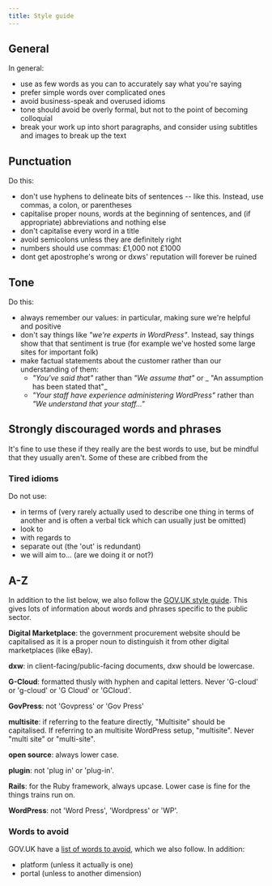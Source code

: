 ```yaml
---
title: Style guide
---
```


## General

In general:

- use as few words as you can to accurately say what you're saying
- prefer simple words over complicated ones
- avoid business-speak and overused idioms
- tone should avoid be overly formal, but not to the point of becoming colloquial
- break your work up into short paragraphs, and consider using subtitles and
  images to break up the text

## Punctuation

Do this:

- don't use hyphens to delineate bits of sentences -- like this. Instead, use
  commas, a colon, or parentheses
- capitalise proper nouns, words at the beginning of sentences, and
  (if appropriate) abbreviations and nothing else
- don't capitalise every word in a title
- avoid semicolons unless they are definitely right
- numbers should use commas: £1,000 not £1000
- dont get apostrophe's wrong or dxws' reputation will forever be ruined

## Tone

Do this:

- always remember our values: in particular, making sure we're helpful and
  positive
- don't say things like _"we're experts in WordPress"_. Instead, say things show
  that that sentiment is true (for example we've hosted some large sites for
  important folk)
- make factual statements about the customer rather than our understanding of
  them:
  - _"You've said that"_ rather than _"We assume that"_ or _
    "An assumption has been stated that"_
  - _"Your staff have experience administering WordPress"_ rather than
    _"We understand that your staff..."_

## Strongly discouraged words and phrases

It's fine to use these if they really are the best words to use, but be mindful
that they usually aren't. Some of these are cribbed from the

<!-- vale Dxw.TiredIdioms = NO -->

### Tired idioms

Do not use:

- in terms of (very rarely actually used to describe one thing in terms of
  another and is often a verbal tick which can usually just be omitted)
- look to
- with regards to
- separate out (the 'out' is redundant)
- we will aim to... (are we doing it or not?)

<!-- vale Dxw.TiredIdioms = YES -->

## A-Z

In addition to the list below, we also follow the [GOV.UK style guide](https://www.gov.uk/guidance/style-guide/a-to-z-of-gov-uk-style).
This gives lots of information about words and phrases specific to the public
sector.

<!-- vale Dxw.DigitalMarketplace = NO -->

**Digital Marketplace**: the government procurement website should be
capitalised as it is a proper noun to distinguish it from other digital
marketplaces (like eBay).

<!-- vale Dxw.DigitalMarketplace = YES -->

<!-- vale Dxw.Dxw = NO -->

**dxw**: in client-facing/public-facing documents, dxw should be lowercase.

<!-- vale Dxw.Dxw = YES -->

<!-- vale Dxw.GCloud = NO -->

**G-Cloud**: formatted thusly with hyphen and capital letters. Never 'G-cloud'
or 'g-cloud' or 'G Cloud' or 'GCloud'.

<!-- vale Dxw.GCloud = YES -->

<!-- vale Dxw.GovPress = NO -->

**GovPress**: not 'Govpress' or 'Gov Press'

<!-- vale Dxw.GovPress = YES -->

<!-- vale Dxw.multisite = NO -->

**multisite**: if referring to the feature directly, "Multisite" should be
capitalised. If referring to an multisite WordPress setup, "multisite". Never
"multi site" or "multi-site".

<!-- vale Dxw.multisite = YES -->

**open source**: always lower case.

<!-- vale Dxw.plugin = NO -->

**plugin**: not 'plug in' or 'plug-in'.

<!-- vale Dxw.plugin = YES -->

**Rails**: for the Ruby framework, always upcase. Lower case is fine for the
things trains run on.

<!-- vale Dxw.WordPress = NO -->

**WordPress**: not 'Word Press', 'Wordpress' or 'WP'.

<!-- vale Dxw.WordPress = YES -->

### Words to avoid

GOV.UK have a [list of words to avoid](https://www.gov.uk/guidance/style-guide/a-to-z-of-gov-uk-style#words-to-avoid),
which we also follow. In addition:

- platform (unless it actually is one)
- portal (unless to another dimension)
